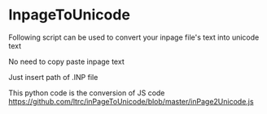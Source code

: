 # InpageToUnicode

Following script can be used to convert your inpage file's text into unicode text

No need to copy paste inpage text

Just insert path of .INP file 

This python code is the conversion of JS code https://github.com/ltrc/inPageToUnicode/blob/master/inPage2Unicode.js
